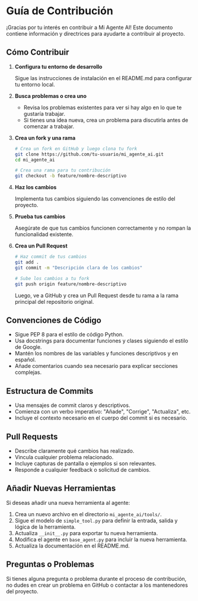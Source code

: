 # Guía de Contribución

¡Gracias por tu interés en contribuir a Mi Agente AI! Este documento contiene información y directrices para ayudarte a contribuir al proyecto.

## Cómo Contribuir

1. **Configura tu entorno de desarrollo**
   
   Sigue las instrucciones de instalación en el README.md para configurar tu entorno local.

2. **Busca problemas o crea uno**
   
   - Revisa los problemas existentes para ver si hay algo en lo que te gustaría trabajar.
   - Si tienes una idea nueva, crea un problema para discutirla antes de comenzar a trabajar.

3. **Crea un fork y una rama**
   
   ```bash
   # Crea un fork en GitHub y luego clona tu fork
   git clone https://github.com/tu-usuario/mi_agente_ai.git
   cd mi_agente_ai
   
   # Crea una rama para tu contribución
   git checkout -b feature/nombre-descriptivo
   ```

4. **Haz los cambios**
   
   Implementa tus cambios siguiendo las convenciones de estilo del proyecto.

5. **Prueba tus cambios**
   
   Asegúrate de que tus cambios funcionen correctamente y no rompan la funcionalidad existente.

6. **Crea un Pull Request**
   
   ```bash
   # Haz commit de tus cambios
   git add .
   git commit -m "Descripción clara de los cambios"
   
   # Sube los cambios a tu fork
   git push origin feature/nombre-descriptivo
   ```
   
   Luego, ve a GitHub y crea un Pull Request desde tu rama a la rama principal del repositorio original.

## Convenciones de Código

- Sigue PEP 8 para el estilo de código Python.
- Usa docstrings para documentar funciones y clases siguiendo el estilo de Google.
- Mantén los nombres de las variables y funciones descriptivos y en español.
- Añade comentarios cuando sea necesario para explicar secciones complejas.

## Estructura de Commits

- Usa mensajes de commit claros y descriptivos.
- Comienza con un verbo imperativo: "Añade", "Corrige", "Actualiza", etc.
- Incluye el contexto necesario en el cuerpo del commit si es necesario.

## Pull Requests

- Describe claramente qué cambios has realizado.
- Vincula cualquier problema relacionado.
- Incluye capturas de pantalla o ejemplos si son relevantes.
- Responde a cualquier feedback o solicitud de cambios.

## Añadir Nuevas Herramientas

Si deseas añadir una nueva herramienta al agente:

1. Crea un nuevo archivo en el directorio `mi_agente_ai/tools/`.
2. Sigue el modelo de `simple_tool.py` para definir la entrada, salida y lógica de la herramienta.
3. Actualiza `__init__.py` para exportar tu nueva herramienta.
4. Modifica el agente en `base_agent.py` para incluir la nueva herramienta.
5. Actualiza la documentación en el README.md.

## Preguntas o Problemas

Si tienes alguna pregunta o problema durante el proceso de contribución, no dudes en crear un problema en GitHub o contactar a los mantenedores del proyecto. 